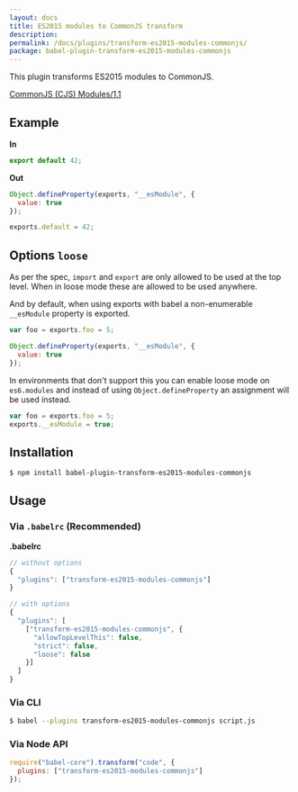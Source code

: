 ```yaml
---
layout: docs
title: ES2015 modules to CommonJS transform
description:
permalink: /docs/plugins/transform-es2015-modules-commonjs/
package: babel-plugin-transform-es2015-modules-commonjs
---
```


This plugin transforms ES2015 modules to CommonJS.

[CommonJS (CJS) Modules/1.1](http://wiki.commonjs.org/wiki/Modules/1.1)

## Example

**In**

```javascript
export default 42;
```

**Out**

```javascript
Object.defineProperty(exports, "__esModule", {
  value: true
});

exports.default = 42;
```

## Options `loose`

As per the spec, `import` and `export` are only allowed to be used at the top
level. When in loose mode these are allowed to be used anywhere.

And by default, when using exports with babel a non-enumerable `__esModule` property
is exported.

```javascript
var foo = exports.foo = 5;

Object.defineProperty(exports, "__esModule", {
  value: true
});
```

In environments that don't support this you can enable loose mode on `es6.modules`
and instead of using `Object.defineProperty` an assignment will be used instead.

```javascript
var foo = exports.foo = 5;
exports.__esModule = true;
```

## Installation

```sh
$ npm install babel-plugin-transform-es2015-modules-commonjs
```

## Usage

### Via `.babelrc` (Recommended)

**.babelrc**

```js
// without options
{
  "plugins": ["transform-es2015-modules-commonjs"]
}

// with options
{
  "plugins": [
    ["transform-es2015-modules-commonjs", {
      "allowTopLevelThis": false,
      "strict": false,
      "loose": false
    }]
  ]
}
```

### Via CLI

```sh
$ babel --plugins transform-es2015-modules-commonjs script.js
```

### Via Node API

```javascript
require("babel-core").transform("code", {
  plugins: ["transform-es2015-modules-commonjs"]
});
```
